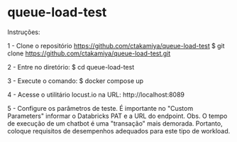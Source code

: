 # queue-load-test

Instruções:

1 - Clone o repositório https://github.com/ctakamiya/queue-load-test
$ git clone https://github.com/ctakamiya/queue-load-test.git

2 - Entre no diretório:
$ cd queue-load-test

3 - Execute o comando:
$ docker compose up

4 - Acesse o utilitário locust.io na URL: http://localhost:8089

5 - Configure os parâmetros de teste. É importante no "Custom Parameters" informar o Databricks PAT e a URL do endpoint.
Obs. O tempo de execução de um chatbot é uma "transação" mais demorada. Portanto, coloque requisitos de desempenhos adequados para este tipo de workload.

